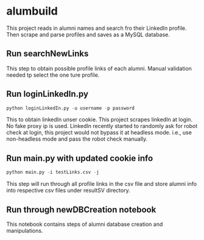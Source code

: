 # alumbuild
This project reads in alumni names and search fro their LinkedIn profile. Then scrape and parse profiles and saves as a MySQL database.

## Run searchNewLinks 
This step to obtain possible profile links of each alumni. Manual validation needed tp select the one ture profile.

## Run loginLinkedIn.py 
```python
python loginLinkedIn.py -u username -p password
```
This to obtain linkedIn unser cookie. This project scrapes linkedIn at login. No fake proxy ip is used.
LinkedIn recently started to randomly ask for robot check at login, this project would not bypass it at headless mode. i.e., use non-headless mode and pass the robot check manually.

## Run main.py with updated cookie info
```python
python main.py -i testLinks.csv -j
```
This step will run through all profile links in the csv file and store alumni info into respective csv files under resultSV directory.

## Run through newDBCreation notebook
This notebook contains steps of alumni database creation and manipulations.
